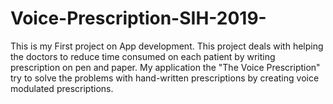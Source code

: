 # Voice-Prescription-SIH-2019-
This is my First project on App development. This project deals with helping the doctors to reduce time consumed on each patient by writing prescription on pen and paper. My application the "The Voice Prescription" try to solve the problems with hand-written prescriptions by creating voice modulated prescriptions.
